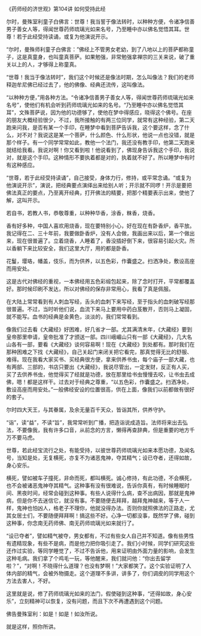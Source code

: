 《药师经的济世观》第104讲 如何受持此经

尔时，曼殊室利童子白佛言：世尊！我当誓于像法转时，以种种方便，令诸净信善男子善女人等，得闻世尊药师琉璃光如来名号，乃至睡中亦以佛名觉悟其耳。世尊！若于此经受持读诵，或复为他演说开示。

“尔时，曼殊师利童子白佛言：”佛经上不管男女老幼，到了八地以上的菩萨都称童子，这是真童身，也叫童真菩萨。如果勉强，非常勉强拿禅宗的三关来说，破了重关以上的人，才够得上称童真。

“世尊！我当于像法转时”，我们这个时候还是像法时期，怎么叫像法？我们的老师释迦牟尼佛已经过去了，他的佛像、经典还流传，这叫像法。

“以种种方便，”用各种方法。“令诸净信善男子善女人等，得闻世尊药师琉璃光如来名号”，使他们有机会听到药师琉璃光如来的名号。“乃至睡中亦以佛名觉悟其耳”，文殊菩萨说，因为他的功德够了，使他在梦中得感应，晓得这个佛号。在座的朋友大概经验很少，不过，我所接触的有两三位同学，就常有这种经验，第二天跑来问我，是否有某一个手印，在睡梦中看到菩萨告诉我，这个要这样，念了什么，对不对？我说这是某一个菩萨，什么颜色、什么形状，他说一点也没错，就是那个样子。有一个同学常常如此，教他一个法门，我还没有教手印，他第二天跑来就结给我看。我说对啊！你又看到啦！他说看到了，佛现身告诉我这个手印，我说对，就是这个手印。这种情形不要执着都是对的，执着就不好了。所以睡梦中有时有这种感应。

“世尊，若于此经受持读诵”，自己接受，身体力行，修持，或平常念诵。“或复为他演说开示”，演说，把经典要点演绎出来给别人听；开示就不同啰！开示是要把佛法真正的要点，乃至离开经典，打开佛法的精要，把那个精要表示出来，使他了解，这叫开示。

若自书，若教人书，恭敬尊重，以种种华香，涂香，粖香，烧香。

香有好多种，中国人喜欢用烧香，现在要特别小心，好在现在有卧香炉，香平放。我记得在二、三十年前，我要做卧香炉，没有人会做，我画出来以后，第一个做出来，现在很普遍了。立着烧香，人睡着了，香没插好倒下来，很容易引起火灾。所以香躺下来比较安全，我们这里大厅，用的都是卧香。

花鬘，璎珞，幡盖，伎乐，而为供养，以五色彩，作囊盛之。扫洒净处，敷设高座而用安处。

这是古代对佛经的重视，一本佛经用五色彩缎包起来，除了念时打开，平常都覆盖好。那时候印刷不发达，所以对佛经的保存非常用心，我看了真是佩服。

在大陆上常常看到有人刺血写经，舌头的血刺下来写经，至于指头的血刺破写经那很普遍。不过，当时听他们说，血流下来马上要用中药白芨散开，否则马上凝固，就不能写。血书的经典是金黄色，淡淡的，我们常常看到。

像我们过去看《大藏经》好困难，好几省才一部。尤其满清末年，《大藏经》要到皇帝那里申请，皇帝批准了才颁送一部。四川峨嵋山只有一部《大藏经》，几大名山各有一部，要看《大藏经》谈何容易啊！现在《大藏经》到处都有。那时我们在那种困难之下找《大藏经》，自己关起门来闭关把它看完，那真觉得无比的舒服、难得。现在我看大家买书、买经典很方便，拿来供养书虫，每个庙子一部大藏，也有两部、三部的，书店只要出《大藏经》，我说尽管出，一定发财，反正有人买，买了去供养书虫，他觉得买了经就是功德，放在那里给书虫慢慢去咬，让书虫去成佛，嗯！都是这样干。过去对于经典之尊重，“以五色彩，作囊盛之。扫洒净处，敷设高座而用安处。”一般佛经安设的位置很高，供在上面，像我们以前都做有很好的套子。

尔时四大天王，与其眷属，及余无量百千天众，皆诣其所，供养守护。

“诣”，读“益”，不读“旨”，我常常听到广播，把造诣说成造旨。法师将来出去弘法，不要像我，我有许多口音，从前念的方言，懒得再查辞典，但是重要的地方千万不要马虎。

世尊，若此经宝流行之处，有能受持，以彼世尊药师琉璃光如来本愿功德，及闻名号，当知是处，无复横死，亦复不为诸恶鬼神，夺其精气；设已夺者，还得如故，身心安乐。

横死，譬如被车子撞死，非命而死，都叫横死。诚心修持，有此功德，不会横死，也不会被诸恶鬼神夺其精气。这种事有没有很难说，告诉你真有，有时候睡眠时间、黑夜时间，经常会碰到这种事。有些人说得什么病，查不出病因，那就是鬼神病，但是你不去迷信它，就没有事。不要随便去拜拜，越拜鬼神越来，等于人一样，鬼神也怕凶人，格老子不理你，他就没得办法。否则你就照佛法的正路走，尤其女居士们，不要随便拜拜啊！搞这些不好。心净一切都没事，既然学了佛，碰到这种事，你念南无药师佛、南无药师琉璃光如来就行了。

“设已夺者”，譬如精气被夺，男女都有，不过有些女人自己并不知道。像有些男性有遗精现象，有些不是病，而是他力把你吸引走了。我们小时候，同学们研究这些还作过实验，等同学睡觉了，不过不告诉他，用来证明由外面力量的影响，会发生这种毛病。我们拿了个鸡毛一玩，等他醒来，我们就问他：“你出去留学啦？”，“对啊！不晓得什么道理？也没有梦啊！”大家都笑了。这个实验证明了人体内部的精气，会被外物摄走。这个道理不多讲，讲多了，你们调皮的同学用这个方法去害人，不好。

这里就是说，修了药师琉璃光如来的法门，假使碰到这种事，“还得如故，身心安乐”，立刻精神可以恢复，没有问题，而且下次不再遭遇到这个问题。

佛告曼殊室利：如是！如是！如汝所说。

就是这样，照你所讲。